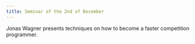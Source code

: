 ```yaml
---
title: Seminar of the 2nd of December
---
```


Jonas Wagner presents techniques on how to become a faster competition programmer.
